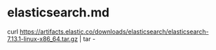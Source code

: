 # elasticsearch.md

curl https://artifacts.elastic.co/downloads/elasticsearch/elasticsearch-7.13.1-linux-x86_64.tar.gz | tar -


